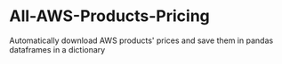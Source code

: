 # All-AWS-Products-Pricing
Automatically download AWS products' prices and save them in pandas dataframes in a dictionary
